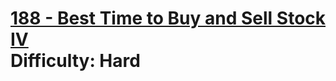 # [188 - Best Time to Buy and Sell Stock IV](https://leetcode.com/problems/best-time-to-buy-and-sell-stock-iv/) </br> Difficulty: Hard